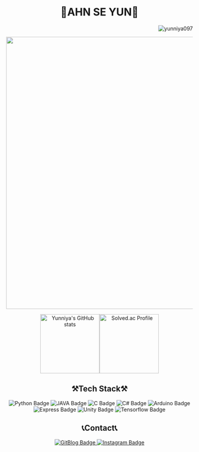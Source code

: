 <div align="center">
    <h1>💜AHN SE YUN💜</h1>
</div>

<p align="right"> <img src="https://hits.seeyoufarm.com/api/count/incr/badge.svg?url=https%3A%2F%2Fgithub.com%2Fyunniya097&count_bg=%23EAD2EF&title_bg=%23AC75C6&icon=&icon_color=%23E7E7E7&title=hits&edge_flat=false" alt="yunniya097" /> </p>
<div align="center">
    <img width="735px" src="https://user-images.githubusercontent.com/81553569/151810430-0a068776-5f6e-4e58-8899-020ea31448a8.gif">
</div>

<div align="center">
    <p class="has-line-data" data-line-start="7" data-line-end="9"><img height="160px" src="https://github-readme-stats.vercel.app/api?username=yunniya097&amp;show_icons=true&amp;theme=material-palenight" alt="Yunniya's GitHub stats" /><a href="https://solved.ac/profile/tpdbs0907"><img height="160px" src="http://mazassumnida.wtf/api/v2/generate_badge?boj=tpdbs0907" alt="Solved.ac Profile" /></a></p>
</div>


<div align="center">
    <h2>⚒Tech Stack⚒</h2>
    <p class="has-line-data" data-line-start="15" data-line-end="17"><img src="https://img.shields.io/badge/Python-3776AB?style=flat&amp;logo=Python&amp;logoColor=white" alt="Python Badge"> <img src="https://img.shields.io/badge/JAVA-007396?style=flat&amp;logo=JAVA&amp;logoColor=white" alt="JAVA Badge"> <img src="https://img.shields.io/badge/C-A8B9CC?style=flat&amp;logo=C&amp;logoColor=white" alt="C Badge"> <img src="https://img.shields.io/badge/C%20Sharp-239120?style=flat&amp;logo=CSharp&amp;logoColor=white" alt="C# Badge"> <img src="https://img.shields.io/badge/Arduino-00979D?style=flat&amp;logo=Arduino&amp;logoColor=white" alt="Arduino Badge"><br>
<img src="https://img.shields.io/badge/Express-000000?style=flat&amp;logo=Express&amp;logoColor=white" alt="Express Badge"> <img src="https://img.shields.io/badge/Unity-FFFFFF?style=flat&amp;logo=Unity&amp;logoColor=black" alt="Unity Badge"> <img src="https://img.shields.io/badge/Tensorflow-FF6F00?style=flat&amp;logo=Tensorflow&amp;logoColor=white" alt="Tensorflow Badge"></p>
</div>


<div align="center">
    <h2>📞Contact📞</h2>
    <div align="center">
        <a href="https://yunniya097.github.io/">
            <img src="https://img.shields.io/badge/Blog-D88BFF?style=flat&amp;logoColor=white" alt="GitBlog Badge">
        </a> 
        <a href="https://www.instagram.com/y_unniyya/">
            <img src="https://img.shields.io/badge/Instagram-C83CE7?style=flat&amp;logo=Instagram&amp;logoColor=white" alt="Instagram Badge">
        </a>
    </div>
</div>
